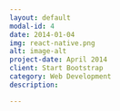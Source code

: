 ```yaml
---
layout: default
modal-id: 4
date: 2014-01-04
img: react-native.png
alt: image-alt
project-date: April 2014
client: Start Bootstrap
category: Web Development
description: 

---
```

